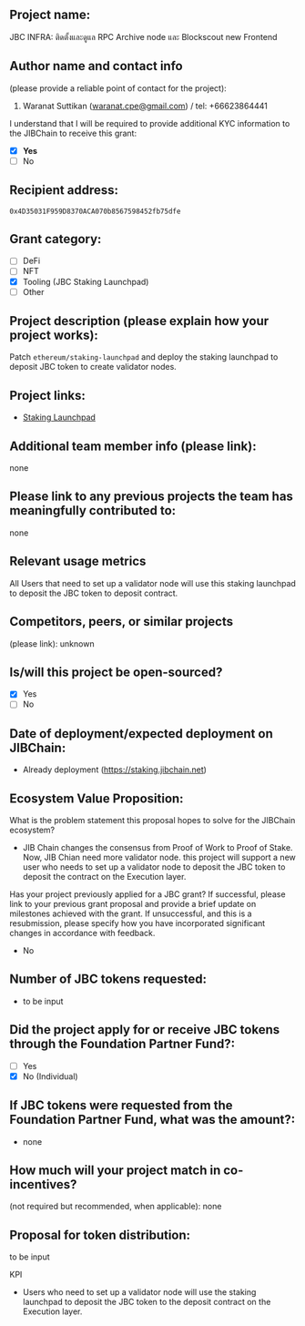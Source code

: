 ## Project name:
JBC INFRA: ติดตั้งและดูแล RPC Archive node และ Blockscout new Frontend

## Author name and contact info 
(please provide a reliable point of contact for the project):
1. Waranat Suttikan (waranat.cpe@gmail.com) / tel: +66623864441

I understand that I will be required to provide additional KYC information to the JIBChain  to receive this grant: 
- [x] **Yes**
- [ ] No

## Recipient address:
`0x4D35031F959D8370ACA070b8567598452fb75dfe`

## Grant category: 
- [ ] DeFi
- [ ] NFT
- [x] Tooling (JBC Staking Launchpad)
- [ ] Other 

## Project description (please explain how your project works):
Patch `ethereum/staking-launchpad` and deploy the staking launchpad to deposit JBC token to create validator nodes.

## Project links:

- [Staking Launchpad](https://staking.jibchain.net/)

## Additional team member info (please link):
none

## Please link to any previous projects the team has meaningfully contributed to:
none

## Relevant usage metrics 
 All Users that need to set up a validator node will use this staking launchpad to deposit the JBC token to deposit contract.

## Competitors, peers, or similar projects 
(please link): unknown

## Is/will this project be open-sourced? 
- [x] Yes
- [ ] No

## Date of deployment/expected deployment on JIBChain:
- Already deployment (https://staking.jibchain.net)

## Ecosystem Value Proposition:

What is the problem statement this proposal hopes to solve for the JIBChain ecosystem?
- JIB Chain changes the consensus from Proof of Work to Proof of Stake. Now, JIB Chian need more validator node. this project will support a new user who needs to set up a validator node to deposit the JBC token to deposit the contract on the Execution layer.


Has your project previously applied for a JBC grant? If successful, please link to your previous grant proposal and provide a brief update on milestones achieved with the grant. If unsuccessful, and this is a resubmission, please specify how you have incorporated significant changes in accordance with feedback.
- No 

## Number of JBC tokens requested:

- to be input

## Did the project apply for or receive JBC tokens through the Foundation Partner Fund?:
- [ ] Yes
- [x] No (Individual)

## If JBC tokens were requested from the Foundation Partner Fund, what was the amount?:
- none

## How much will your project match in co-incentives? 
(not required but recommended, when applicable): none

## Proposal for token distribution:
to be input

KPI
- Users who need to set up a validator node will use the staking launchpad to deposit the JBC token to the deposit contract on the Execution layer.
